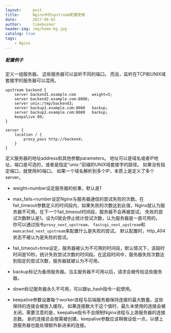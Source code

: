```yaml
---
layout:     post
title:      Nginx中的upstream配置使用
date:       2017-06-02
author:     timebusker
header-img: img/home-bg.jpg
catalog: true
tags:
    - Nginx
---
```


##### 配置例子

定义一组服务器。 这些服务器可以监听不同的端口。 而且，监听在TCP和UNIX域套接字的服务器可以混用。

```
upstream backend {
    server backend1.example.com       weight=5;
    server backend2.example.com:8080;
    server unix:/tmp/backend3;
    server backup1.example.com:8080   backup;
    server backup2.example.com:8080   backup;
	keepalive 80;
}

server {
    location / {
        proxy_pass http://backend;
    }
}
```

定义服务器的地址address和其他参数parameters。 地址可以是域名或者IP地址，端口是可选的，或者是指定“unix:”前缀的UNIX域套接字的路径。
如果没有指定端口，就使用80端口。 如果一个域名解析到多个IP，本质上是定义了多个server。

- weight=number设定服务器的权重，默认是1

- max_fails=number设定Nginx与服务器通信的尝试失败的次数。在fail_timeout参数定义的时间段内，如果失败的次数达到此值，Nginx就认为服务器不可用。在下一个fail_timeout时间段，服务器不会再被尝试。 
失败的尝试次数默认是1。设为0就会停止统计尝试次数，认为服务器是一直可用的。 你可以通过指令`proxy_next_upstream`、 `fastcgi_next_upstream`和`memcached_next_upstream`来配置什么是失败的尝试。 
默认配置时，http_404状态不被认为是失败的尝试。

- fail_timeout=time设定，服务器被认为不可用的时间段，默认情况下，该超时时间是10秒。统计失败尝试次数的时间段。在这段时间中，服务器失败次数达到指定的尝试次数，服务器就被认为不可用。

- backup标记为备用服务器。当主服务器不可用以后，请求会被传给这些服务器。

- down标记服务器永久不可用，可以跟ip_hash指令一起使用。

- keepalive参数设置每个worker进程与后端服务器保持连接的最大数量。这些保持的连接会被放入缓存。 如果连接数大于这个值时，最久未使用的连接会被关闭。需要注意的是，keepalive指令不会限制Nginx进程与上游服务器的连接总数。
 新的连接总会按需被创建。keepalive参数应该稍微设低一点，以便上游服务器也能处理额外新进来的连接。
 
 